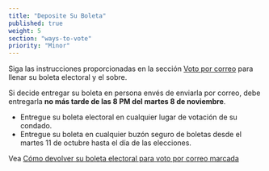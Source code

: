 ```yaml
---
title: "Deposite Su Boleta"
published: true
weight: 5
section: "ways-to-vote"
priority: "Minor"
---
```


Siga las instrucciones proporcionadas en la sección [Voto por correo](#menu-item-voto-por-correo) para llenar su boleta electoral y el sobre. 

Si decide entregar su boleta en persona envés de enviarla por correo, debe entregarla **no más tarde de las 8 PM del martes 8 de noviembre**.
- Entregue su boleta electoral en cualquier lugar de votación de su condado.
- Entregue su boleta en cualquier buzón seguro de boletas desde el martes 11 de octubre hasta el día de las elecciones.

Vea [Cómo devolver su boleta electoral para voto por correo marcada](https://www.youtube.com/watch?v=mP7n6QIW87Q)

